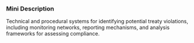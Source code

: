 ### Mini Description

Technical and procedural systems for identifying potential treaty violations, including monitoring networks, reporting mechanisms, and analysis frameworks for assessing compliance.
